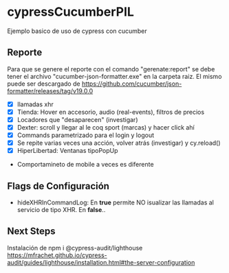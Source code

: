 # cypressCucumberPIL

Ejemplo basico de uso de cypress con cucumber

## Reporte

Para que se genere el reporte con el comando "gerenate:report" se debe tener el archivo "cucumber-json-formatter.exe" en la carpeta raiz.
El mismo puede ser descargado de https://github.com/cucumber/json-formatter/releases/tag/v19.0.0

- [x] llamadas xhr
- [x] Tienda: Hover en accesorio, audio (real-events), filtros de precios
- [x] Locadores que "desaparecen" (investigar)
- [x] Dexter: scroll y llegar al le coq sport (marcas) y hacer click ahí
- [x] Commands parametrizado para el login y logout
- [x] Se repite varias veces una acción, volver atrás (investigar) y cy.reload()
- [x] HiperLibertad: Ventanas tipoPopUp
- Comportamineto de mobile a veces es diferente

## Flags de Configuración

- hideXHRInCommandLog: En **true** permite NO isualizar las llamadas al servicio de tipo XHR. En **false**..

## Next Steps

Instalación de npm i @cypress-audit/lighthouse
https://mfrachet.github.io/cypress-audit/guides/lighthouse/installation.html#the-server-configuration
